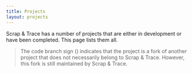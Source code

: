 ```yaml
---
title: Projects
layout: projects
---
```


Scrap & Trace has a number of projects that are either in development or have been completed. This page lists them all.

> The code branch sign (<i class="fas fa-code-branch"></i>) indicates that the project is a fork of another project that does not necessarily belong to Scrap & Trace. However, this fork is still maintained by Scrap & Trace.
